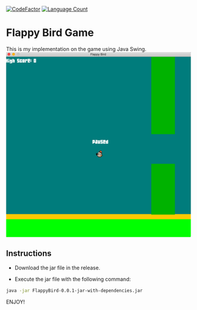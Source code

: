 [![CodeFactor](https://www.codefactor.io/repository/github/isthattyler/flappybird/badge)](https://www.codefactor.io/repository/github/isthattyler/flappybird)
[![Language Count](https://img.shields.io/github/languages/top/isthattyler/FlappyBird)](https://img.shields.io/github/languages/top/isthattyler/FlappyBird)
# Flappy Bird Game
This is my implementation on the game using Java Swing.
<img src = "Game-Scr.png">

## Instructions
* Download the jar file in the release.

* Execute the jar file with the following command:
```bash
java -jar FlappyBird-0.0.1-jar-with-dependencies.jar 
```

ENJOY!
